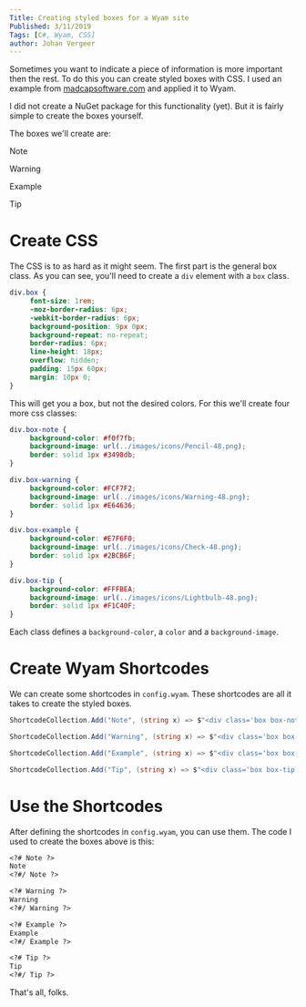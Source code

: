 ```yaml
---
Title: Creating styled boxes for a Wyam site
Published: 3/11/2019
Tags: [C#, Wyam, CSS]
author: Johan Vergeer
---
```

Sometimes you want to indicate a piece of information is more important then the rest. To do this you can create styled boxes with CSS. I used an example from [madcapsoftware.com](https://www.madcapsoftware.com/blog/2017/08/17/css-tip-creating-styled-boxes-notes-warnings-examples-tips/) and applied it to Wyam.

I did not create a NuGet package for this functionality (yet). But it is fairly simple to create the boxes yourself.

The boxes we'll create are:

<?# Note ?>
Note
<?#/ Note ?>

<?# Warning ?>
Warning
<?#/ Warning ?>

<?# Example ?>
Example
<?#/ Example ?>

<?# Tip ?>
Tip
<?#/ Tip ?>

# Create CSS

The CSS is to as hard as it might seem. The first part is the general box class.
As you can see, you'll need to create a `div` element with a `box` class.

```css
div.box {
     font-size: 1rem;
     -moz-border-radius: 6px;
     -webkit-border-radius: 6px;
     background-position: 9px 0px;
     background-repeat: no-repeat;
     border-radius: 6px;
     line-height: 18px;
     overflow: hidden;
     padding: 15px 60px;
     margin: 10px 0;
}
```

This will get you a box, but not the desired colors. For this we'll create four more css classes:

```css
div.box-note {
     background-color: #f0f7fb;
     background-image: url(../images/icons/Pencil-48.png);
     border: solid 1px #3498db;
}

div.box-warning {
     background-color: #FCF7F2;
     background-image: url(../images/icons/Warning-48.png);
     border: solid 1px #E64636;
}

div.box-example {
     background-color: #E7F6F0;
     background-image: url(../images/icons/Check-48.png);
     border: solid 1px #2BCB6F;
}

div.box-tip {
     background-color: #FFFBEA;
     background-image: url(../images/icons/Lightbulb-48.png);
     border: solid 1px #F1C40F;
}
```

Each class defines a `background-color`, a `color` and a `background-image`.

# Create Wyam Shortcodes

We can create some shortcodes in `config.wyam`. These shortcodes are all it takes to create the styled boxes.

```csharp
ShortcodeCollection.Add("Note", (string x) => $"<div class='box box-note'>{x}</div>");

ShortcodeCollection.Add("Warning", (string x) => $"<div class='box box-warning'>{x}</div>");

ShortcodeCollection.Add("Example", (string x) => $"<div class='box box-example'>{x}</div>");

ShortcodeCollection.Add("Tip", (string x) => $"<div class='box box-tip'>{x}</div>");
```

# Use the Shortcodes

After defining the shortcodes in `config.wyam`, you can use them. The code I used to create the boxes above is this:

```markdown
<?# Note ?>
Note
<?#/ Note ?>

<?# Warning ?>
Warning
<?#/ Warning ?>

<?# Example ?>
Example
<?#/ Example ?>

<?# Tip ?>
Tip
<?#/ Tip ?>
```

That's all, folks.